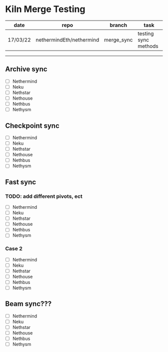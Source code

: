 # Kiln Merge Testing
|date|repo|branch|task|
|---|---|---|---|
|17/03/22|nethermindEth/nethermind|merge_sync| testing sync methods|
---
## Archive sync
- [ ] Nethermind
- [ ] Neku
- [ ] Nethstar
- [ ] Nethouse
- [ ] Nethbus
- [ ] Nethysm
## Checkpoint sync
- [ ] Nethermind
- [ ] Neku
- [ ] Nethstar
- [ ] Nethouse
- [ ] Nethbus
- [ ] Nethysm
## Fast sync
### TODO: add different pivots, ect
- [ ] Nethermind
- [ ] Neku
- [ ] Nethstar
- [ ] Nethouse
- [ ] Nethbus
- [ ] Nethysm
### Case 2
- [ ] Nethermind
- [ ] Neku
- [ ] Nethstar
- [ ] Nethouse
- [ ] Nethbus
- [ ] Nethysm
## Beam sync???
- [ ] Nethermind
- [ ] Neku
- [ ] Nethstar
- [ ] Nethouse
- [ ] Nethbus
- [ ] Nethysm